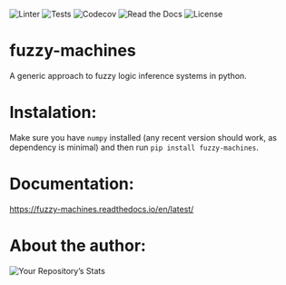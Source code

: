![Linter](https://github.com/CTred/fuzzy-machines/workflows/pylint/badge.svg)
![Tests](https://github.com/CTred/fuzzy-machines/workflows/pytest/badge.svg)
![Codecov](https://img.shields.io/codecov/c/github/CTred/fuzzy-machines)
![Read the Docs](https://img.shields.io/readthedocs/fuzzy-machines)
![License](https://img.shields.io/github/license/CTred/fuzzy-machines)

# fuzzy-machines
A generic approach to fuzzy logic inference systems in python.

# Instalation:
Make sure you have `numpy` installed (any recent version should work, as dependency is minimal) and then run `pip install fuzzy-machines`.

# Documentation:
https://fuzzy-machines.readthedocs.io/en/latest/

# About the author:
![Your Repository’s Stats](https://github-readme-stats.vercel.app/api?username=CTred&show_icons=true)
